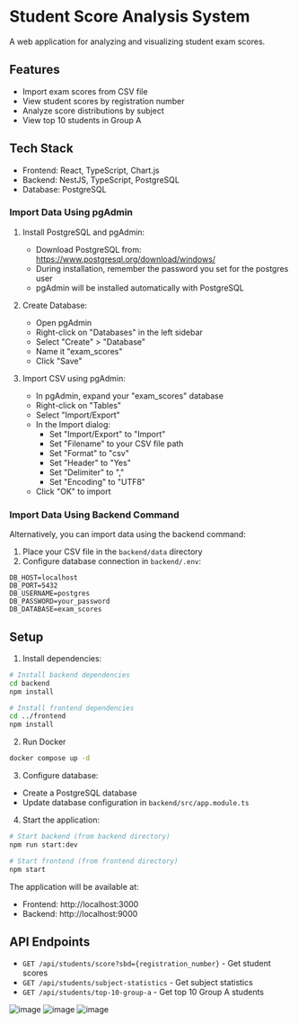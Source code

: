 # Student Score Analysis System

A web application for analyzing and visualizing student exam scores.

## Features

- Import exam scores from CSV file
- View student scores by registration number
- Analyze score distributions by subject
- View top 10 students in Group A

## Tech Stack

- Frontend: React, TypeScript, Chart.js
- Backend: NestJS, TypeScript, PostgreSQL
- Database: PostgreSQL


### Import Data Using pgAdmin

1. Install PostgreSQL and pgAdmin:

   - Download PostgreSQL from: https://www.postgresql.org/download/windows/
   - During installation, remember the password you set for the postgres user
   - pgAdmin will be installed automatically with PostgreSQL

2. Create Database:

   - Open pgAdmin
   - Right-click on "Databases" in the left sidebar
   - Select "Create" > "Database"
   - Name it "exam_scores"
   - Click "Save"

3. Import CSV using pgAdmin:
   - In pgAdmin, expand your "exam_scores" database
   - Right-click on "Tables"
   - Select "Import/Export"
   - In the Import dialog:
     - Set "Import/Export" to "Import"
     - Set "Filename" to your CSV file path
     - Set "Format" to "csv"
     - Set "Header" to "Yes"
     - Set "Delimiter" to ","
     - Set "Encoding" to "UTF8"
   - Click "OK" to import

### Import Data Using Backend Command

Alternatively, you can import data using the backend command:

1. Place your CSV file in the `backend/data` directory
2. Configure database connection in `backend/.env`:

```
DB_HOST=localhost
DB_PORT=5432
DB_USERNAME=postgres
DB_PASSWORD=your_password
DB_DATABASE=exam_scores
```

## Setup

1. Install dependencies:

```bash
# Install backend dependencies
cd backend
npm install

# Install frontend dependencies
cd ../frontend
npm install
```

2. Run Docker

```bash
docker compose up -d
```

3. Configure database:

- Create a PostgreSQL database
- Update database configuration in `backend/src/app.module.ts`


4. Start the application:

```bash
# Start backend (from backend directory)
npm run start:dev

# Start frontend (from frontend directory)
npm start
```

The application will be available at:

- Frontend: http://localhost:3000
- Backend: http://localhost:9000

## API Endpoints

- `GET /api/students/score?sbd={registration_number}` - Get student scores
- `GET /api/students/subject-statistics` - Get subject statistics
- `GET /api/students/top-10-group-a` - Get top 10 Group A students

![image](https://github.com/user-attachments/assets/a3529a7d-af76-4ca4-a101-fecb2306050e)
![image](https://github.com/user-attachments/assets/71167325-6c7e-4e47-9bbc-950af8798fa7)
![image](https://github.com/user-attachments/assets/5831628a-e98c-44dd-9929-f4a332903c0c)
